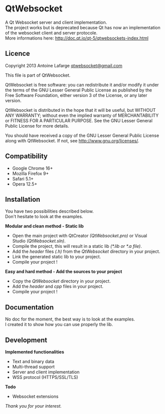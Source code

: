 # QtWebsocket

A Qt Websocket server and client implementation.  
The project works but is deprecated because Qt has now an implementation of the websocket client and server protocole.  
More informations here: http://doc.qt.io/qt-5/qtwebsockets-index.html  

## Licence

Copyright 2013 Antoine Lafarge qtwebsocket@gmail.com

This file is part of QtWebsocket.

QtWebsocket is free software: you can redistribute it and/or modify
it under the terms of the GNU Lesser General Public License as published by
the Free Software Foundation, either version 3 of the License, or
any later version.

QtWebsocket is distributed in the hope that it will be useful,
but WITHOUT ANY WARRANTY; without even the implied warranty of
MERCHANTABILITY or FITNESS FOR A PARTICULAR PURPOSE.  See the
GNU Lesser General Public License for more details.

You should have received a copy of the GNU Lesser General Public License
along with QtWebsocket.  If not, see <http://www.gnu.org/licenses/>.

## Compatibility

- Google Chrome 16+  
- Mozilla Firefox 9+  
- Safari 5.1+
- Opera 12.5+

## Installation

You have two possibilities described below.  
Don't hesitate to look at the examples.

**Modular and clean method - Static lib**  
- Open the main project with QtCreator _(QtWebsocket.pro)_ or Visual Studio _(QtWebsocket.sln)_.  
- Compile the project, this will result in a static lib _(*.lib or *.a file)_.  
- Add the _header_ files _(.h)_ from the _QtWebsocket_ directory in your project.  
- Link the generated static lib to your project.  
- Compile your project !

**Easy and hard method - Add the sources to your project**  
- Copy the _QtWebsocket_ directory in your project.  
- Add the _header_ and _cpp_ files in your project.  
- Compile your project !

## Documentation

No doc for the moment, the best way is to look at the examples.  
I created it to show how you can use properly the lib.

## Development

**Implemented functionalities**  
- Text and binary data  
- Multi-thread support  
- Server and client implementation  
- WSS protocol (HTTPS/SSL/TLS)  

**Todo**
- Websocket extensions  

_Thank you for your interest._

